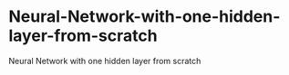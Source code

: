 # Neural-Network-with-one-hidden-layer-from-scratch
Neural Network with one hidden layer from scratch
